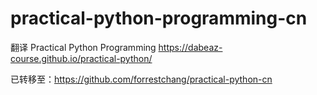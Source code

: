 # practical-python-programming-cn
翻译 Practical Python Programming https://dabeaz-course.github.io/practical-python/

已转移至：https://github.com/forrestchang/practical-python-cn
